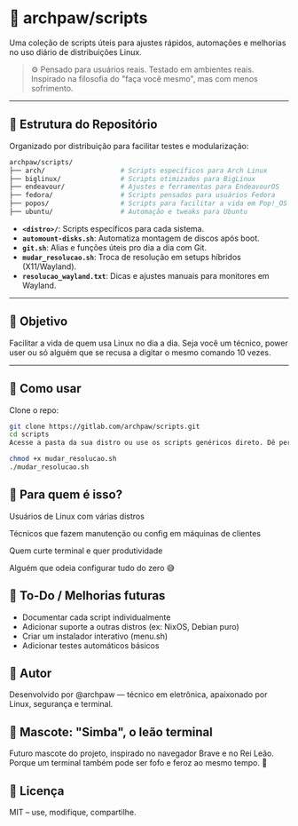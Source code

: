 # 🐾 archpaw/scripts

Uma coleção de scripts úteis para ajustes rápidos, automações e melhorias no uso diário de distribuições Linux.

> ⚙️ Pensado para usuários reais. Testado em ambientes reais. Inspirado na filosofia do "faça você mesmo", mas com menos sofrimento.

---

## 📁 Estrutura do Repositório

Organizado por distribuição para facilitar testes e modularização:

```bash
archpaw/scripts/
├── arch/                   # Scripts específicos para Arch Linux
├── biglinux/               # Scripts otimizados para BigLinux
├── endeavour/              # Ajustes e ferramentas para EndeavourOS
├── fedora/                 # Scripts pensados para usuários Fedora
├── popos/                  # Scripts para facilitar a vida em Pop!_OS
├── ubuntu/                 # Automação e tweaks para Ubuntu
```

- **`<distro>/`**: Scripts específicos para cada sistema.
- **`automount-disks.sh`**: Automatiza montagem de discos após boot.
- **`git.sh`**: Alias e funções úteis pro dia a dia com Git.
- **`mudar_resolucao.sh`**: Troca de resolução em setups híbridos (X11/Wayland).
- **`resolucao_wayland.txt`**: Dicas e ajustes manuais para monitores em Wayland.

---

## 🎯 Objetivo

Facilitar a vida de quem usa Linux no dia a dia. Seja você um técnico, power user ou só alguém que se recusa a digitar o mesmo comando 10 vezes.

---

## 🚀 Como usar

Clone o repo:

```bash
git clone https://gitlab.com/archpaw/scripts.git
cd scripts
Acesse a pasta da sua distro ou use os scripts genéricos direto. Dê permissão de execução:
```

```bash
chmod +x mudar_resolucao.sh
./mudar_resolucao.sh
```

## 🧠 Para quem é isso?

Usuários de Linux com várias distros

Técnicos que fazem manutenção ou config em máquinas de clientes

Quem curte terminal e quer produtividade

Alguém que odeia configurar tudo do zero 😅

## 📌 To-Do / Melhorias futuras

- Documentar cada script individualmente
- Adicionar suporte a outras distros (ex: NixOS, Debian puro)
- Criar um instalador interativo (menu.sh)
- Adicionar testes automáticos básicos

## 👤 Autor

Desenvolvido por @archpaw — técnico em eletrônica, apaixonado por Linux, segurança e terminal.

## 🦁 Mascote: "Simba", o leão terminal

Futuro mascote do projeto, inspirado no navegador Brave e no Rei Leão.
Porque um terminal também pode ser fofo e feroz ao mesmo tempo. 🐾

## 📜 Licença

MIT – use, modifique, compartilhe.
